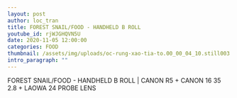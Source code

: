 ```yaml
---
layout: post
author: loc_tran
title: FOREST SNAIL/FOOD - HANDHELD B ROLL
youtube_id: rjWJGHQVN5U
date: 2020-11-05 12:00:00
categories: FOOD
thumbnail: /assets/img/uploads/oc-rung-xao-tia-to.00_00_04_10.still003.jpg
intro_paragraph: ""
---
```

FOREST SNAIL/FOOD - HANDHELD B ROLL | CANON R5 + CANON 16 35 2.8 + LAOWA 24 PROBE LENS
